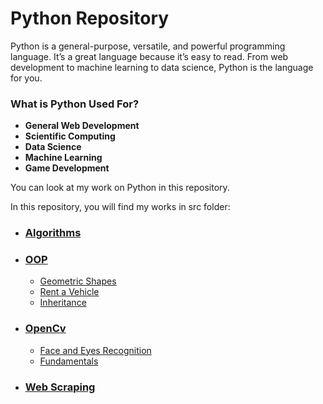 # Python Repository

Python is a general-purpose, versatile, and powerful programming language. It’s a great language because it’s easy to read. From web development to machine learning to data science, Python is the language for you.

### What is Python Used For?

* **General Web Development**
* **Scientific Computing**
* **Data Science**
* **Machine Learning**
* **Game Development**

You can look at my work on Python in this repository.

In this repository, you will find my works in src folder:

* ### [Algorithms](https://github.com/ugurcankok/Python/tree/master/src/Algorithms)
 
* ### [OOP](https://github.com/ugurcankok/Python/tree/master/src/OOP)
  * [Geometric Shapes](https://github.com/ugurcankok/Python/tree/master/src/OOP/Geometric%20Shapes)
  * [Rent a Vehicle](https://github.com/ugurcankok/Python/tree/master/src/OOP/Rent%20a%20Vehicle)
  * [Inheritance](https://github.com/ugurcankok/Python/tree/master/src/OOP/inheritance)

* ### [OpenCv](https://github.com/ugurcankok/Python/tree/master/src/OpenCv)
  * [Face and Eyes Recognition](https://github.com/ugurcankok/Python/tree/master/src/OpenCv/Face%20and%20Eyes%20Recognition)
  * [Fundamentals](https://github.com/ugurcankok/Python/tree/master/src/OpenCv/Fundamentals)

* ### [Web Scraping](https://github.com/ugurcankok/Python/tree/master/src/Web%20Scraping)
